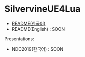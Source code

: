 SilvervineUE4Lua
================

* [README(한국어)](https://github.com/henjeon/SilvervineUE4Lua/blob/master/Plugins/SilvervineUE4Lua/Documents/README_ko.md)
* README(English) : SOON

Presentations:
* NDC2019(한국어) : SOON
